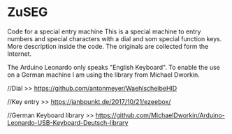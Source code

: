 # ZuSEG
Code for a special entry machine
This is a special machine to entry numbers and special characters
with a dial and som special function keys.
More description inside the code.
The originals are collected form the Internet.

The Arduino Leonardo only speaks "English Keyboard".
To enable the use on a German machine I am using the library from Michael Dworkin.

//Dial                    >> https://github.com/antonmeyer/WaehlscheibeHID

//Key entry               >> https://janbpunkt.de/2017/10/21/ezeebox/

//German Keyboard library >> https://github.com/MichaelDworkin/Arduino-Leonardo-USB-Keyboard-Deutsch-library
